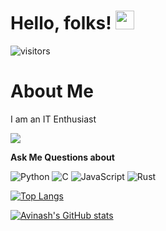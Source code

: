 # Hello, folks! <img src="https://raw.githubusercontent.com/MartinHeinz/MartinHeinz/master/wave.gif" width="30px">

![visitors](https://visitor-badge-reloaded.herokuapp.com/badge?page_id=avinash7375.avinash7375&color=00df00)

<h1>
  About Me
</h1>
<p>I am an IT Enthusiast</p>

<img src = https://source.unsplash.com/1200x400/?coding >


<p>
<b>Ask Me Questions about</b>
  
  ![Python](https://img.shields.io/badge/python-3670A0?style=for-the-badge&logo=python&logoColor=ffdd54)    ![C](https://img.shields.io/badge/c-%2300599C.svg?style=for-the-badge&logo=c&logoColor=white)     ![JavaScript](https://img.shields.io/badge/javascript-%23323330.svg?style=for-the-badge&logo=javascript&logoColor=%23F7DF1E)    ![Rust](https://img.shields.io/badge/rust-%23000000.svg?style=for-the-badge&logo=rust&logoColor=white)

  
  
[![Top Langs](https://github-readme-stats.vercel.app/api/top-langs/?username=avinash7375&layout=compact)](https://github.com/avinash7375/avinash7375)
 </p>
  

[![Avinash's GitHub stats](https://github-readme-stats.vercel.app/api?username=avinash7375)](https://github.com/avinash7375/avinash7375)


